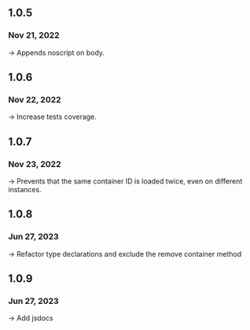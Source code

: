 ## 1.0.5

### Nov 21, 2022

-> Appends noscript on body.

## 1.0.6

### Nov 22, 2022

-> Increase tests coverage.

## 1.0.7

### Nov 23, 2022

-> Prevents that the same container ID is loaded twice, even on different instances.

## 1.0.8

### Jun 27, 2023

-> Refactor type declarations and exclude the remove container method

## 1.0.9

### Jun 27, 2023

-> Add jsdocs
